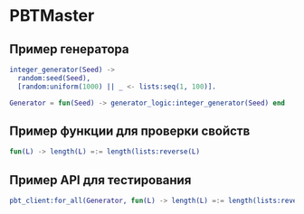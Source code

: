 # PBTMaster
## Пример генератора
``` Erlang
integer_generator(Seed) ->
  random:seed(Seed),
  [random:uniform(1000) || _ <- lists:seq(1, 100)].

Generator = fun(Seed) -> generator_logic:integer_generator(Seed) end
```
## Пример функции для проверки свойств
``` Erlang
fun(L) -> length(L) =:= length(lists:reverse(L)
````
## Пример API для тестирования
``` Erlang
pbt_client:for_all(Generator, fun(L) -> length(L) =:= length(lists:reverse(L)) end).
````
